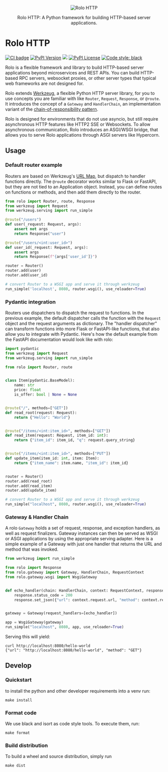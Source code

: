 <p align="center">
  <img src="https://github.com/thrau/rolo/assets/3996682/268786a8-6335-412f-bc72-8080f97cbb5a" alt="Rolo HTTP">
</p>
<p align="center">
  Rolo HTTP: A Python framework for building HTTP-based server applications.
</p>

# Rolo HTTP

<p>
  <a href="https://github.com/localstack/rolo/actions/workflows/build.yml"><img alt="CI badge" src="https://github.com/localstack/rolo/actions/workflows/build.yml/badge.svg"></img></a>
  <a href="https://pypi.org/project/rolo/"><img alt="PyPI Version" src="https://img.shields.io/pypi/v/rolo?color=blue"></a>
  <a href="https://coveralls.io/github/localstack/rolo?branch=main"><img src="https://coveralls.io/repos/github/localstack/rolo/badge.svg?branch=main"></a>
  <a href="https://img.shields.io/pypi/l/rolo.svg"><img alt="PyPI License" src="https://img.shields.io/pypi/l/rolo.svg"></a>
  <a href="https://github.com/psf/black"><img alt="Code style: black" src="https://img.shields.io/badge/code%20style-black-000000.svg"></a>
</p>

Rolo is a flexible framework and library to build HTTP-based server applications beyond microservices and REST APIs.
You can build HTTP-based RPC servers, websocket proxies, or other server types that typical web frameworks are not designed for.

Rolo extends [Werkzeug](https://github.com/pallets/werkzeug/), a flexible Python HTTP server library, for you to use concepts you are familiar with like `Router`, `Request`, `Response`, or `@route`.
It introduces the concept of a `Gateway` and `HandlerChain`, an implementation variant of the [chain-of-responsibility pattern](https://en.wikipedia.org/wiki/Chain-of-responsibility_pattern).

Rolo is designed for environments that do not use asyncio, but still require asynchronous HTTP features like HTTP2 SSE or Websockets.
To allow asynchronous communication, Rolo introduces an ASGI/WSGI bridge, that allows you to serve Rolo applications through ASGI servers like Hypercorn.

## Usage

### Default router example

Routers are based on Werkzeug's [URL Map](https://werkzeug.palletsprojects.com/en/2.3.x/routing/), but dispatch to handler functions directly.
The `@route` decorator works similar to Flask or FastAPI, but they are not tied to an Application object.
Instead, you can define routes on functions or methods, and then add them directly to the router.

```python
from rolo import Router, route, Response
from werkzeug import Request
from werkzeug.serving import run_simple

@route("/users")
def user(_request: Request, args):
    assert not args
    return Response("user")

@route("/users/<int:user_id>")
def user_id(_request: Request, args):
    assert args
    return Response(f"{args['user_id']}")

router = Router()
router.add(user)
router.add(user_id)

# convert Router to a WSGI app and serve it through werkzeug
run_simple('localhost', 8080, router.wsgi(), use_reloader=True)
```

### Pydantic integration

Routers use dispatchers to dispatch the request to functions.
In the previous example, the default dispatcher calls the function with the `Request` object and the request arguments as dictionary.
The "handler dispatcher" can transform functions into more Flask or FastAPI-like functions, that also allow you to integrate with Pydantic.
Here's how the default example from the FastAPI documentation would look like with rolo:

```python
import pydantic
from werkzeug import Request
from werkzeug.serving import run_simple

from rolo import Router, route


class Item(pydantic.BaseModel):
    name: str
    price: float
    is_offer: bool | None = None


@route("/", methods=["GET"])
def read_root(request: Request):
    return {"Hello": "World"}


@route("/items/<int:item_id>", methods=["GET"])
def read_item(request: Request, item_id: int):
    return {"item_id": item_id, "q": request.query_string}


@route("/items/<int:item_id>", methods=["PUT"])
def update_item(item_id: int, item: Item):
    return {"item_name": item.name, "item_id": item_id}


router = Router()
router.add(read_root)
router.add(read_item)
router.add(update_item)

# convert Router to a WSGI app and serve it through werkzeug
run_simple("localhost", 8080, router.wsgi(), use_reloader=True)
```

### Gateway & Handler Chain

A rolo `Gateway` holds a set of request, response, and exception handlers, as well as request finalizers.
Gateway instances can then be served as WSGI or ASGI applications by using the appropriate serving adapter.
Here is a simple example of a Gateway with just one handler that returns the URL and method that was invoked.

```python
from werkzeug import run_simple

from rolo import Response
from rolo.gateway import Gateway, HandlerChain, RequestContext
from rolo.gateway.wsgi import WsgiGateway


def echo_handler(chain: HandlerChain, context: RequestContext, response: Response):
    response.status_code = 200
    response.set_json({"url": context.request.url, "method": context.request.method})


gateway = Gateway(request_handlers=[echo_handler])

app = WsgiGateway(gateway)
run_simple("localhost", 8080, app, use_reloader=True)
```

Serving this will yield:

```console
curl http://localhost:8080/hello-world
{"url": "http://localhost:8080/hello-world", "method": "GET"}
```


## Develop

### Quickstart

to install the python and other developer requirements into a venv run:

    make install

### Format code

We use black and isort as code style tools.
To execute them, run:

    make format

### Build distribution

To build a wheel and source distribution, simply run

    make dist
